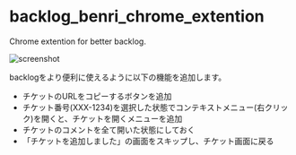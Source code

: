 # backlog_benri_chrome_extention
Chrome extention for better backlog.

![screenshot](https://raw.githubusercontent.com/kaibadash/backlog_benri_chrome_extention/master/doc/README_ss01.png)

backlogをより便利に使えるように以下の機能を追加します。
- チケットのURLをコピーするボタンを追加
- チケット番号(XXX-1234)を選択した状態でコンテキストメニュー(右クリック)を開くと、チケットを開くメニューを追加
- チケットのコメントを全て開いた状態にしておく
- 「チケットを追加しました」の画面をスキップし、チケット画面に戻る
